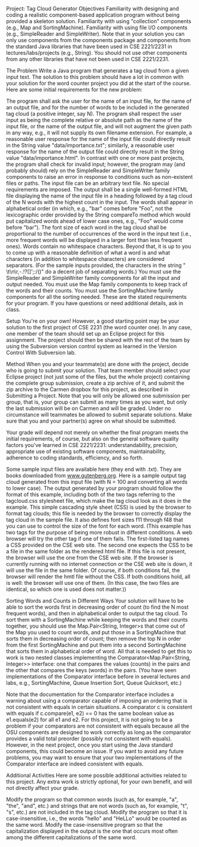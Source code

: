 Project: Tag Cloud Generator
Objectives
Familiarity with designing and coding a realistic component-based application program without being provided a skeleton solution.
Familiarity with using "collection" components (e.g., Map and SortingMachine).
Familiarity with using file I/O components (e.g., SimpleReader and SimpleWriter).
Note that in your solution you can only use components from the components package and components from the standard Java libraries that have been used in CSE 2221/2231 in lectures/labs/projects (e.g., String). You should not use other components from any other libraries that have not been used in CSE 2221/2231.

The Problem
Write a Java program that generates a tag cloud from a given input text. The solution to this problem should have a lot in common with your solution for the word counter project you did at the start of the course. Here are some initial requirements for the new problem:

The program shall ask the user for the name of an input file, for the name of an output file, and for the number of words to be included in the generated tag cloud (a positive integer, say N).
The program shall respect the user input as being the complete relative or absolute path as the name of the input file, or the name of the output file, and will not augment the given path in any way, e.g., it will not supply its own filename extension. For example, a reasonable user response for the name of the input file could directly result in the String value "data/importance.txt"; similarly, a reasonable user response for the name of the output file could directly result in the String value "data/importance.html".
In contrast with one or more past projects, the program shall check for invalid input; however, the program may (and probably should) rely on the SimpleReader and SimpleWriter family components to raise an error in response to conditions such as non-existent files or paths.
The input file can be an arbitrary text file. No special requirements are imposed.
The output shall be a single well-formed HTML file displaying the name of the input file in a heading followed by a tag cloud of the N words with the highest count in the input. The words shall appear in alphabetical order (in which, e.g., "bar" comes before "Foo", not the lexicographic order provided by the String compareTo method which would put capitalized words ahead of lower case ones, e.g., "Foo" would come before "bar"). The font size of each word in the tag cloud shall be proportional to the number of occurrences of the word in the input text (i.e., more frequent words will be displayed in a larger font than less frequent ones).
Words contain no whitespace characters. Beyond that, it is up to you to come up with a reasonable definition of what a word is and what characters (in addition to whitespace characters) are considered separators. (For the sample inputs provided, the characters in the string " \t\n\r,-.!?[]';:/()" do a decent job of separating words.)
You must use the SimpleReader and SimpleWriter family components for all the input and output needed.
You must use the Map family components to keep track of the words and their counts.
You must use the SortingMachine family components for all the sorting needed.
These are the stated requirements for your program. If you have questions or need additional details, ask in class.

Setup
You're on your own! However, a good starting point may be your solution to the first project of CSE 2231 (the word counter one). In any case, one member of the team should set up an Eclipse project for this assignment. The project should then be shared with the rest of the team by using the Subversion version control system as learned in the Version Control With Subversion lab.

Method
When you and your teammate(s) are done with the project, decide who is going to submit your solution. That team member should select your Eclipse project (not just some of the files, but the whole project) containing the complete group submission, create a zip archive of it, and submit the zip archive to the Carmen dropbox for this project, as described in Submitting a Project. Note that you will only be allowed one submission per group, that is, your group can submit as many times as you want, but only the last submission will be on Carmen and will be graded. Under no circumstance will teammates be allowed to submit separate solutions. Make sure that you and your partner(s) agree on what should be submitted.

Your grade will depend not merely on whether the final program meets the initial requirements, of course, but also on the general software quality factors you've learned in CSE 2221/2231: understandability, precision, appropriate use of existing software components, maintainability, adherence to coding standards, efficiency, and so forth.

Some sample input files are available here (they end with .txt). They are books downloaded from www.gutenberg.org. Here is a sample output tag cloud generated from this input file (with N = 100 and converting all words to lower case). The output generated by your program should follow the format of this example, including both of the two <link> tags referring to the tagcloud.css stylesheet file, which make the tag cloud look as it does in the example. This simple cascading style sheet (CSS) is used by the browser to format tag clouds; this file is needed by the browser to correctly display the tag cloud in the sample file. It also defines font sizes f11 through f48 that you can use to control the size of the font for each word. (This example has two <link> tags for the purpose of being more robust in different conditions. A web browser will try the other <link> tag if one of them fails. The first-listed tag names a CSS provided on the CSE web site. The second one expects the CSS to be a file in the same folder as the rendered html file. If this file is not present, the browser will use the one from the CSE web site. If the browser is currently running with no internet connection or the CSE web site is down, it will use the file in the same folder. Of course, if both conditions fail, the browser will render the hmtl file without the CSS. If both conditions hold, all is well: the browser will use one of them. (In this case, the two files are identical, so which one is used does not matter.))

Sorting Words and Counts in Different Ways
Your solution will have to be able to sort the words first in decreasing order of count (to find the N most frequent words), and then in alphabetical order to output the tag cloud. To sort them with a SortingMachine while keeping the words and their counts together, you should use the Map.Pair<String, Integer>s that come out of the Map you used to count words, and put those in a SortingMachine that sorts them in decreasing order of count; then remove the top N in order from the first SortingMachine and put them into a second SortingMachine that sorts them in alphabetical order of word. All that is needed to get this to work is two nested classes implementing the Comparator<Map.Pair<String, Integer>> interface: one that compares the values (counts) in the pairs and the other that compares the keys (words) in the pairs. (You have seen implementations of the Comparator interface before in several lectures and labs, e.g., SortingMachine, Queue Insertion Sort, Queue Quicksort, etc.)

Note that the documentation for the Comparator interface includes a warning about using a comparator capable of imposing an ordering that is not consistent with equals in certain situations. A comparator c is consistent with equals if c.compare(e1, e2) == 0 has the same boolean value as e1.equals(e2) for all e1 and e2. For this project, it is not going to be a problem if your comparators are not consistent with equals because all the OSU components are designed to work correctly as long as the comparator provides a valid total preorder (possibly not consistent with equals). However, in the next project, once you start using the Java standard components, this could become an issue. If you want to avoid any future problems, you may want to ensure that your two implementations of the Comparator interface are indeed consistent with equals.

Additional Activities
Here are some possible additional activities related to this project. Any extra work is strictly optional, for your own benefit, and will not directly affect your grade.

Modify the program so that common words (such as, for example, "a", "the", "and", etc.) and strings that are not words (such as, for example, "t", "s", etc.) are not included in the tag cloud.
Modify the program so that it is case-insensitive, i.e., the words "hello" and "HeLLo" would be counted as the same word.
Modify the case-insensitive program so that the capitalization displayed in the output is the one that occurs most often among the different capitalizations of the same word.
